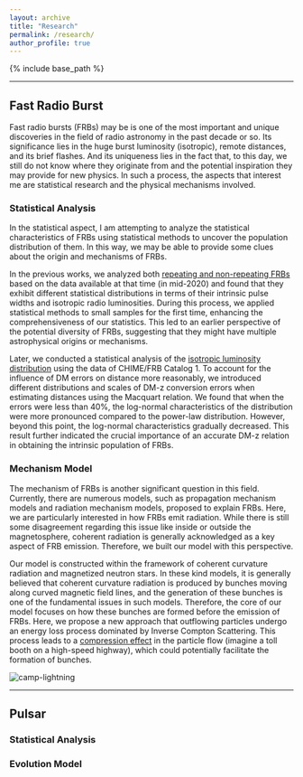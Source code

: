 ```yaml
---
layout: archive
title: "Research"
permalink: /research/
author_profile: true
---
```


{% include base_path %}

----

## Fast Radio Burst

Fast radio bursts (FRBs) may be is one of the most important and unique discoveries in the field of radio astronomy in the past decade or so. Its significance lies in the huge burst luminosity (isotropic), remote distances, and its brief flashes. And its uniqueness lies in the fact that, to this day, we still do not know where they originate from and the potential inspiration they may provide for new physics. In such a process, the aspects that interest me are statistical research and the physical mechanisms involved.

### Statistical Analysis

In the statistical aspect, I am attempting to analyze the statistical characteristics of FRBs using statistical methods to uncover the population distribution of them. In this way, we may be able to provide some clues about the origin and mechanisms of FRBs. 

In the previous works, we analyzed both [repeating and non-repeating FRBs](https://ui.adsabs.harvard.edu/abs/2021MNRAS.500.3275C/abstract) based on the data available at that time (in mid-2020) and found that they exhibit different statistical distributions in terms of their intrinsic pulse widths and isotropic radio luminosities. During this process, we applied statistical methods to small samples for the first time, enhancing the comprehensiveness of our statistics. This led to an earlier perspective of the potential diversity of FRBs, suggesting that they might have multiple astrophysical origins or mechanisms.

Later, we conducted a statistical analysis of the [isotropic luminosity distribution](https://ui.adsabs.harvard.edu/abs/2022Ap%26SS.367...66C/abstract) using the data of CHIME/FRB Catalog 1. To account for the influence of DM errors on distance more reasonably, we introduced different distributions and scales of DM-z conversion errors when estimating distances using the Macquart relation. We found that when the errors were less than 40%, the log-normal characteristics of the distribution were more pronounced compared to the power-law distribution. However, beyond this point, the log-normal characteristics gradually decreased. This result further indicated the crucial importance of an accurate DM-z relation in obtaining the intrinsic population of FRBs.

### Mechanism Model

The mechanism of FRBs is another significant question in this field. Currently, there are numerous models, such as propagation mechanism models and radiation mechanism models, proposed to explain FRBs. Here, we are particularly interested in how FRBs emit radiation. While there is still some disagreement regarding this issue like inside or outside the magnetosphere, coherent radiation is generally acknowledged as a key aspect of FRB emission. Therefore, we built our model with this perspective.

Our model is constructed within the framework of coherent curvature radiation and magnetized neutron stars. In these kind models, it is generally believed that coherent curvature radiation is produced by bunches moving along curved magnetic field lines, and the generation of these bunches is one of the fundamental issues in such models. Therefore, the core of our model focuses on how these bunches are formed before the emission of FRBs. Here, we propose a new approach that outflowing particles undergo an energy loss process dominated by Inverse Compton Scattering. This process leads to a [compression effect](https://ui.adsabs.harvard.edu/abs/2023arXiv230810258C/abstract) in the particle flow (imagine a toll booth on a high-speed highway), which could potentially facilitate the formation of bunches.

<img src="https://xianghancui.github.io/images/model.png" alt="camp-lightning"/>



----

## Pulsar

### Statistical Analysis

### Evolution Model
